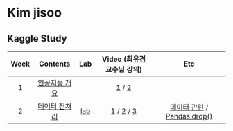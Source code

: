 # Kim jisoo
## Kaggle Study
| Week | Contents |Lab| Video (최유경 교수님 강의) |Etc|
|:---:|:---:|:---:|:---:|:---:|
| 1 | [인공지능 개요](https://github.com/Sejong-Kaggle-Study-3rd/Kim_Jisoo/blob/main/%EC%9D%B8%EA%B3%B5%EC%A7%80%EB%8A%A5%20%EA%B0%9C%EC%9A%94.md) || [1](https://www.youtube.com/watch?v=ny48cBIKtiY&list=PL1xKqHsVFgvmIAJBy-cbB9zQcnMb6zsT2&index=3) / [2](https://www.youtube.com/watch?v=icj8LE6kcRk&list=PL1xKqHsVFgvmIAJBy-cbB9zQcnMb6zsT2&index=4) ||
| 2 | [데이터 전처리](https://github.com/Sejong-Kaggle-Study-3rd/Kim_Jisoo/blob/main/%EB%8D%B0%EC%9D%B4%ED%84%B0%20%EC%A0%84%EC%B2%98%EB%A6%AC.md) |[lab](https://github.com/Sejong-Kaggle-Study-3rd/Kim_Jisoo/blob/main/kaggle-2%EC%A3%BC%EC%B0%A8%EC%8B%A4%EC%8A%B5.ipynb)|[1](https://youtu.be/gVdkxfYQtG0) / [2](https://youtu.be/yqm4AL9y2RU) / [3](https://youtu.be/dSD5xTuXwa8) |[데이터 관련](https://wikidocs.net/16582) / [Pandas.drop()](https://pandas.pydata.org/pandas-docs/stable/reference/api/pandas.DataFrame.drop.html)|
